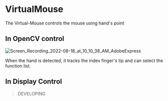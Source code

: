 # VirtualMouse
The Virtual-Mouse controls the mouse using hand's point

## In OpenCV control
![Screen_Recording_2022-08-18_at_10_10_38_AM_AdobeExpress](https://user-images.githubusercontent.com/43237393/185271476-8596b448-37e7-4db7-ab86-4f9d32d14e1e.gif)

When the hand is detected, it tracks the index finger's tip and can select the function list.

## In Display Control
> DEVELOPING
